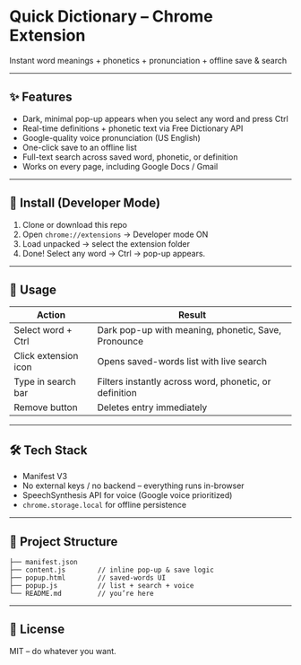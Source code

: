# Quick Dictionary – Chrome Extension

Instant word meanings + phonetics + pronunciation + offline save & search

---

## ✨ Features
- Dark, minimal pop-up appears when you select any word and press Ctrl  
- Real-time definitions + phonetic text via Free Dictionary API  
- Google-quality voice pronunciation (US English)  
- One-click save to an offline list  
- Full-text search across saved word, phonetic, or definition  
- Works on every page, including Google Docs / Gmail  

---

## 🚀 Install (Developer Mode)
1. Clone or download this repo  
2. Open `chrome://extensions` → Developer mode ON  
3. Load unpacked → select the extension folder  
4. Done!  Select any word → Ctrl → pop-up appears.  

---

## 📖 Usage

| Action              | Result                                                   |
|---------------------|----------------------------------------------------------|
| Select word + Ctrl  | Dark pop-up with meaning, phonetic, Save, Pronounce     |
| Click extension icon| Opens saved-words list with live search                 |
| Type in search bar  | Filters instantly across word, phonetic, or definition  |
| Remove button       | Deletes entry immediately                               |

---

## 🛠️ Tech Stack
- Manifest V3  
- No external keys / no backend – everything runs in-browser  
- SpeechSynthesis API for voice (Google voice prioritized)  
- `chrome.storage.local` for offline persistence  

---

## 📁 Project Structure
```
├── manifest.json
├── content.js        // inline pop-up & save logic
├── popup.html        // saved-words UI
├── popup.js          // list + search + voice
└── README.md         // you’re here
```

---

## 🖤 License
MIT – do whatever you want.
